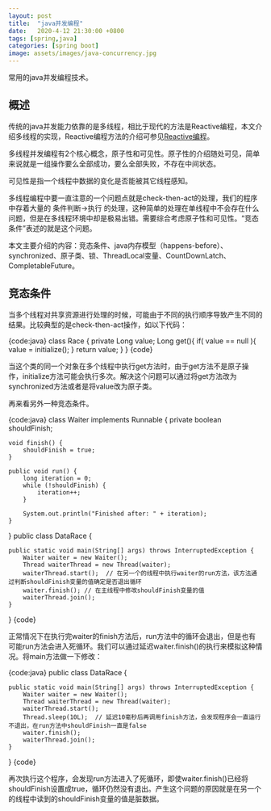 ```yaml
---
layout: post
title:  "java并发编程"
date:   2020-4-12 21:30:00 +0800
tags: [spring,java]
categories: [spring boot]
image: assets/images/java-concurrency.jpg
---
```


常用的java并发编程技术。

## 概述

传统的java并发能力依靠的是多线程，相比于现代的方法是Reactive编程，本文介绍多线程的实现，Reactive编程方法的介绍可参见[Reactive编程](https://springcamp.cn/spring-boot/reactive-program-1/)。

多线程并发编程有2个核心概念，原子性和可见性。原子性的介绍随处可见，简单来说就是一组操作要么全部成功，要么全部失败，不存在中间状态。

可见性是指一个线程中数据的变化是否能被其它线程感知。

多线程编程中要一直注意的一个问题点就是check-then-act的处理，我们的程序中存着大量的 条件判断->执行 的处理，这种简单的处理在单线程中不会存在什么问题，但是在多线程环境中却是极易出错。需要综合考虑原子性和可见性。“竞态条件”表述的就是这个问题。

本文主要介绍的内容：竞态条件、java内存模型（happens-before）、synchronized、原子类、锁、ThreadLocal变量、CountDownLatch、CompletableFuture。

<!-- more -->

## 竞态条件

当多个线程对共享资源进行处理的时候，可能由于不同的执行顺序导致产生不同的结果。比较典型的是check-then-act操作，如以下代码：

{code:java}
class Race {
  private Long value;
  Long get(){
    if( value == null ){
      value = initialize();
    }
    return value;
  }
}
{code}

当这个类的同一个对象在多个线程中执行get方法时，由于get方法不是原子操作，initialize方法可能会执行多次。解决这个问题可以通过将get方法改为synchronized方法或者是将value改为原子类。

再来看另外一种竞态条件。

{code:java}
class Waiter implements Runnable {
    private boolean shouldFinish;

    void finish() {
        shouldFinish = true;
    }

    public void run() {
        long iteration = 0;
        while (!shouldFinish) {
            iteration++;
        }

        System.out.println("Finished after: " + iteration);
    }
}
public class DataRace {

    public static void main(String[] args) throws InterruptedException {
        Waiter waiter = new Waiter();
        Thread waiterThread = new Thread(waiter);
        waiterThread.start();  // 在另一个的线程中执行waiter的run方法，该方法通过判断shouldFinish变量的值确定是否退出循环
        waiter.finish(); // 在主线程中修改shouldFinish变量的值
        waiterThread.join();
    }
}
{code}

正常情况下在执行完waiter的finish方法后，run方法中的循环会退出，但是也有可能run方法会进入死循环。我们可以通过延迟waiter.finish()的执行来模拟这种情况。将main方法做一下修改：

{code:java}
public class DataRace {

    public static void main(String[] args) throws InterruptedException {
        Waiter waiter = new Waiter();
        Thread waiterThread = new Thread(waiter);
        waiterThread.start();
        Thread.sleep(10L);  // 延迟10毫秒后再调用finish方法，会发现程序会一直运行不退出，在run方法中shouldFinish一直是false
        waiter.finish();
        waiterThread.join();
    }
}
{code}

再次执行这个程序，会发现run方法进入了死循环，即使waiter.finish()已经将shouldFinish设置成true，循环仍然没有退出。产生这个问题的原因就是在另一个的线程中读到的shouldFinish变量的值是脏数据。